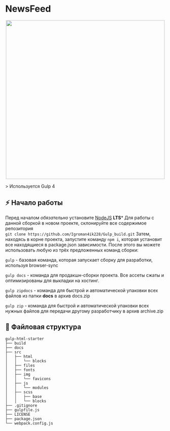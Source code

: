 # NewsFeed

<p align="center">
      <img src="https://i.ibb.co/7S7kqL6/logo.png" width="500">
</p>
> Используется Gulp 4

## :zap: Начало работы
Перед началом *обязательно* установите [NodeJS](https://nodejs.org/en/) **LTS***
Для работы с данной сборкой в новом проекте, склонируйте все содержимое репозитория <br>
`git clone https://github.com/Igroman4ik228/Gulp_build.git`
Затем, находясь в корне проекта, запустите команду `npm i`, которая установит все находящиеся в package.json зависимости.
После этого вы можете использовать любую из трёх предложенных команд сборки: <br>

`gulp` - базовая команда, которая запускает сборку для разработки, используя browser-sync

`gulp docs` - команда для продакшн-сборки проекта. Все ассеты сжаты и оптимизированы для выкладки на хостинг.

`gulp zipdocs` - команда для быстрой и автоматической упаковки всех файлов из папки __docs__ в архив docs.zip

`gulp zip` - команда для быстрой и автоматической упаковки всех нужных файлов для передачи другому разработчику в архив archive.zip

## :open_file_folder: Файловая структура
```
gulp-html-starter
├── build
├── docs
├── src
│   ├── html
│   │   └── blocks
│   ├── files
│   ├── fonts
│   ├── img
│   │   └── favicons
│   ├── js
│   │   └── modules
│   ├── scss
│   │   ├── base
│   │   └── blocks
├── .gitignore
├── gulpfile.js
├── LICENSE
├── package.json
└── webpack.config.js
```
